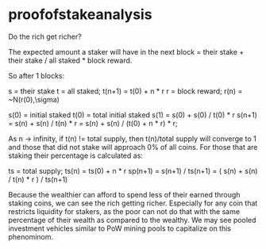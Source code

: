 # proofofstakeanalysis
Do the rich get richer?


The expected amount a staker will have in the next block = their stake + their stake / all staked * block reward.

So after 1 blocks:

s = their stake
t = all staked; t(n+1) = t(0) + n * r
r = block reward; r(n) = ~N(r(0),\sigma) 
 
s(0) = initial staked
t(0) = total initial staked
s(1) = s(0) + s(0) / t(0) * r
s(n+1) = s(n) + s(n) / t(n) * r = s(n) + s(n) / (t(0) + n * r) * r;

As n -> infinity, if t(n) != total supply, then t(n)/total supply will converge to 1 and those that did not stake will approach 0% of all coins. For those that are staking their percentage is calculated as:

ts = total supply; ts(n) = ts(0) + n * r
sp(n+1) = s(n+1) / ts(n+1) = ( s(n) + s(n) / t(n) * r ) / ts(n+1) 

Because the wealthier can afford to spend less of their earned through staking coins, we can see the rich getting richer. Especially for any coin that restricts liquidity for stakers, as the poor can not do that with the same percentage of their wealth as compared to the wealthy. We may see pooled investment vehicles similar to PoW mining pools to capitalize on this phenominom.
